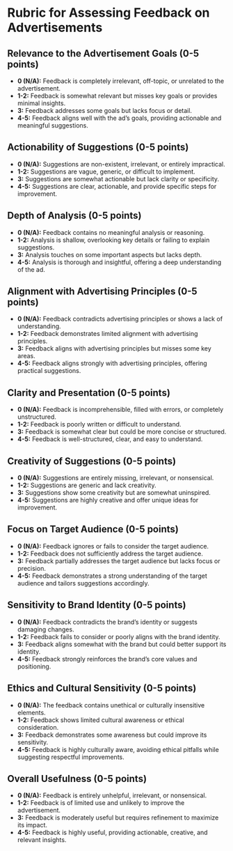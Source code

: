 # Rubric for Assessing Feedback on Advertisements

## Relevance to the Advertisement Goals (0-5 points)
- **0 (N/A):** Feedback is completely irrelevant, off-topic, or unrelated to the advertisement.
- **1-2:** Feedback is somewhat relevant but misses key goals or provides minimal insights.
- **3:** Feedback addresses some goals but lacks focus or detail.
- **4-5:** Feedback aligns well with the ad’s goals, providing actionable and meaningful suggestions.

## Actionability of Suggestions (0-5 points)
- **0 (N/A):** Suggestions are non-existent, irrelevant, or entirely impractical.
- **1-2:** Suggestions are vague, generic, or difficult to implement.
- **3:** Suggestions are somewhat actionable but lack clarity or specificity.
- **4-5:** Suggestions are clear, actionable, and provide specific steps for improvement.

## Depth of Analysis (0-5 points)
- **0 (N/A):** Feedback contains no meaningful analysis or reasoning.
- **1-2:** Analysis is shallow, overlooking key details or failing to explain suggestions.
- **3:** Analysis touches on some important aspects but lacks depth.
- **4-5:** Analysis is thorough and insightful, offering a deep understanding of the ad.

## Alignment with Advertising Principles (0-5 points)
- **0 (N/A):** Feedback contradicts advertising principles or shows a lack of understanding.
- **1-2:** Feedback demonstrates limited alignment with advertising principles.
- **3:** Feedback aligns with advertising principles but misses some key areas.
- **4-5:** Feedback aligns strongly with advertising principles, offering practical suggestions.

## Clarity and Presentation (0-5 points)
- **0 (N/A):** Feedback is incomprehensible, filled with errors, or completely unstructured.
- **1-2:** Feedback is poorly written or difficult to understand.
- **3:** Feedback is somewhat clear but could be more concise or structured.
- **4-5:** Feedback is well-structured, clear, and easy to understand.

## Creativity of Suggestions (0-5 points)
- **0 (N/A):** Suggestions are entirely missing, irrelevant, or nonsensical.
- **1-2:** Suggestions are generic and lack creativity.
- **3:** Suggestions show some creativity but are somewhat uninspired.
- **4-5:** Suggestions are highly creative and offer unique ideas for improvement.

## Focus on Target Audience (0-5 points)
- **0 (N/A):** Feedback ignores or fails to consider the target audience.
- **1-2:** Feedback does not sufficiently address the target audience.
- **3:** Feedback partially addresses the target audience but lacks focus or precision.
- **4-5:** Feedback demonstrates a strong understanding of the target audience and tailors suggestions accordingly.

## Sensitivity to Brand Identity (0-5 points)
- **0 (N/A):** Feedback contradicts the brand’s identity or suggests damaging changes.
- **1-2:** Feedback fails to consider or poorly aligns with the brand identity.
- **3:** Feedback aligns somewhat with the brand but could better support its identity.
- **4-5:** Feedback strongly reinforces the brand’s core values and positioning.

## Ethics and Cultural Sensitivity (0-5 points)
- **0 (N/A):** The feedback contains unethical or culturally insensitive elements.
- **1-2:** Feedback shows limited cultural awareness or ethical consideration.
- **3:** Feedback demonstrates some awareness but could improve its sensitivity.
- **4-5:** Feedback is highly culturally aware, avoiding ethical pitfalls while suggesting respectful improvements.

## Overall Usefulness (0-5 points)
- **0 (N/A):** Feedback is entirely unhelpful, irrelevant, or nonsensical.
- **1-2:** Feedback is of limited use and unlikely to improve the advertisement.
- **3:** Feedback is moderately useful but requires refinement to maximize its impact.
- **4-5:** Feedback is highly useful, providing actionable, creative, and relevant insights.
